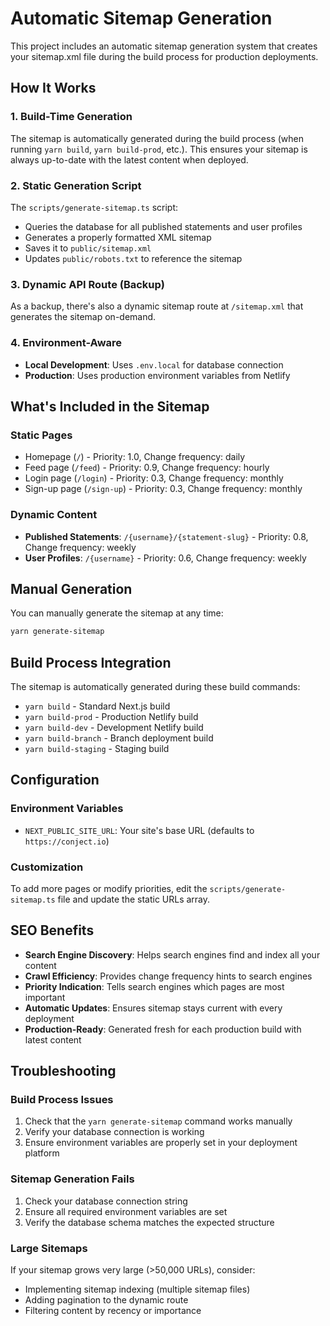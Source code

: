 # Automatic Sitemap Generation

This project includes an automatic sitemap generation system that creates your sitemap.xml file during the build process for production deployments.

## How It Works

### 1. Build-Time Generation
The sitemap is automatically generated during the build process (when running `yarn build`, `yarn build-prod`, etc.). This ensures your sitemap is always up-to-date with the latest content when deployed.

### 2. Static Generation Script
The `scripts/generate-sitemap.ts` script:
- Queries the database for all published statements and user profiles
- Generates a properly formatted XML sitemap
- Saves it to `public/sitemap.xml`
- Updates `public/robots.txt` to reference the sitemap

### 3. Dynamic API Route (Backup)
As a backup, there's also a dynamic sitemap route at `/sitemap.xml` that generates the sitemap on-demand.

### 4. Environment-Aware
- **Local Development**: Uses `.env.local` for database connection
- **Production**: Uses production environment variables from Netlify

## What's Included in the Sitemap

### Static Pages
- Homepage (`/`) - Priority: 1.0, Change frequency: daily
- Feed page (`/feed`) - Priority: 0.9, Change frequency: hourly
- Login page (`/login`) - Priority: 0.3, Change frequency: monthly
- Sign-up page (`/sign-up`) - Priority: 0.3, Change frequency: monthly

### Dynamic Content
- **Published Statements**: `/{username}/{statement-slug}` - Priority: 0.8, Change frequency: weekly
- **User Profiles**: `/{username}` - Priority: 0.6, Change frequency: weekly

## Manual Generation

You can manually generate the sitemap at any time:

```bash
yarn generate-sitemap
```

## Build Process Integration

The sitemap is automatically generated during these build commands:
- `yarn build` - Standard Next.js build
- `yarn build-prod` - Production Netlify build
- `yarn build-dev` - Development Netlify build
- `yarn build-branch` - Branch deployment build
- `yarn build-staging` - Staging build

## Configuration

### Environment Variables
- `NEXT_PUBLIC_SITE_URL`: Your site's base URL (defaults to `https://conject.io`)

### Customization
To add more pages or modify priorities, edit the `scripts/generate-sitemap.ts` file and update the static URLs array.

## SEO Benefits

- **Search Engine Discovery**: Helps search engines find and index all your content
- **Crawl Efficiency**: Provides change frequency hints to search engines
- **Priority Indication**: Tells search engines which pages are most important
- **Automatic Updates**: Ensures sitemap stays current with every deployment
- **Production-Ready**: Generated fresh for each production build with latest content

## Troubleshooting

### Build Process Issues
1. Check that the `yarn generate-sitemap` command works manually
2. Verify your database connection is working
3. Ensure environment variables are properly set in your deployment platform

### Sitemap Generation Fails
1. Check your database connection string
2. Ensure all required environment variables are set
3. Verify the database schema matches the expected structure

### Large Sitemaps
If your sitemap grows very large (>50,000 URLs), consider:
- Implementing sitemap indexing (multiple sitemap files)
- Adding pagination to the dynamic route
- Filtering content by recency or importance 